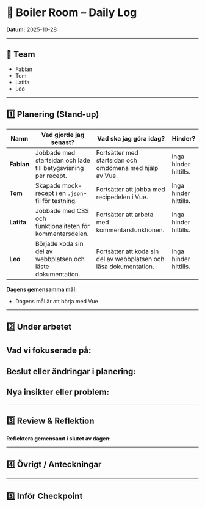# 🚧 Boiler Room – Daily Log

**Datum:** 2025-10-28

---

## 👥 Team

* Fabian
* Tom
* Latifa
* Leo

---

## 1️⃣ Planering (Stand-up)

| Namn | Vad gjorde jag senast? | Vad ska jag göra idag? | Hinder? |
| ---- | ---------------------- | ---------------------- | ------- |
| **Fabian** | Jobbade med startsidan och lade till betygsvisning per recept. | Fortsätter med startsidan och omdömena med hjälp av Vue. | Inga hinder hittills. |
| **Tom** | Skapade mock-recept i en `.json`-fil för testning. | Fortsätter att jobba med recipedelen i Vue. | Inga hinder hittills. |
| **Latifa** | Jobbade med CSS och funktionaliteten för kommentarsdelen. | Fortsätter att arbeta med kommentarsfunktionen. | Inga hinder hittills. |
| **Leo** | Började koda sin del av webbplatsen och läste dokumentation. | Fortsätter att koda sin del av webbplatsen och läsa dokumentation. | Inga hinder hittills. |




**Dagens gemensamma mål:**

* Dagens mål är att börja med Vue 

---

## 2️⃣ Under arbetet

## **Vad vi fokuserade på:** 
## **Beslut eller ändringar i planering:**
## **Nya insikter eller problem:** 
---

## 3️⃣ Review & Reflektion

**Reflektera gemensamt i slutet av dagen:**



---

## 4️⃣ Övrigt / Anteckningar


---

## 5️⃣ Inför Checkpoint

